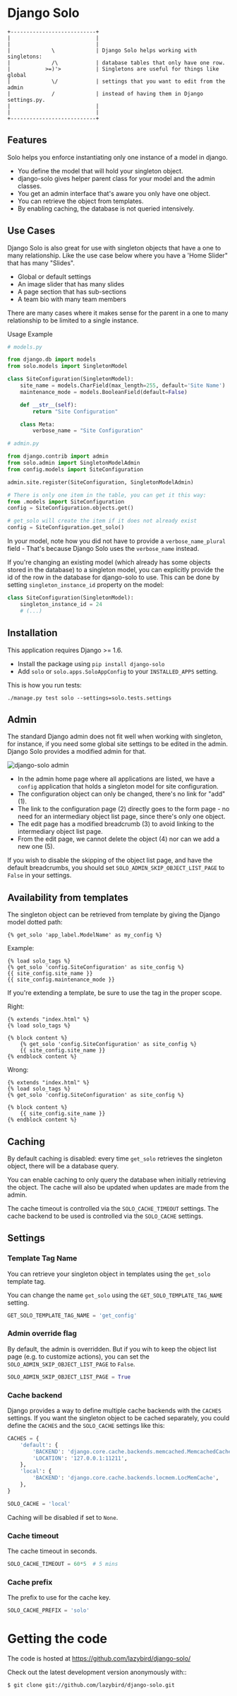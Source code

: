
Django Solo
===========


    +---------------------------+
    |                           |
    |                           |
    |             \             | Django Solo helps working with singletons:
    |             /\            | database tables that only have one row.
    |           >=)'>           | Singletons are useful for things like global
    |             \/            | settings that you want to edit from the admin
    |             /             | instead of having them in Django settings.py.
    |                           | 
    |                           | 
    +---------------------------+


Features
--------

Solo helps you enforce instantiating only one instance of a model in django.

* You define the model that will hold your singleton object.
* django-solo gives helper parent class for your model and the admin classes.
* You get an admin interface that's aware you only have one object.
* You can retrieve the object from templates.
* By enabling caching, the database is not queried intensively.

Use Cases
--------

Django Solo is also great for use with singleton objects that have a one to many relationship. Like the use case below where you have a 'Home Slider" that has many "Slides".

* Global or default settings
* An image slider that has many slides
* A page section that has sub-sections
* A team bio with many team members

There are many cases where it makes sense for the parent in a one to many relationship to be limited to a single instance.

Usage Example

```python
# models.py

from django.db import models
from solo.models import SingletonModel

class SiteConfiguration(SingletonModel):
    site_name = models.CharField(max_length=255, default='Site Name')
    maintenance_mode = models.BooleanField(default=False)

    def __str__(self):
        return "Site Configuration"

    class Meta:
        verbose_name = "Site Configuration"
```

```python
# admin.py

from django.contrib import admin
from solo.admin import SingletonModelAdmin
from config.models import SiteConfiguration

admin.site.register(SiteConfiguration, SingletonModelAdmin)

# There is only one item in the table, you can get it this way:
from .models import SiteConfiguration
config = SiteConfiguration.objects.get()

# get_solo will create the item if it does not already exist
config = SiteConfiguration.get_solo()
```


In your model, note how you did not have to provide a `verbose_name_plural` field -
That's because Django Solo uses the `verbose_name` instead.

If you're changing an existing model (which already has some objects stored in the database) to a singleton model, you can explicitly provide the id of the row in the database for django-solo to use. This can be done by setting `singleton_instance_id` property on the model:

```python
class SiteConfiguration(SingletonModel):
    singleton_instance_id = 24
    # (...)
```

Installation
------------

This application requires Django >= 1.6.

* Install the package using `pip install django-solo`
* Add ``solo`` or ``solo.apps.SoloAppConfig`` to your ``INSTALLED_APPS`` setting.

This is how you run tests:

    ./manage.py test solo --settings=solo.tests.settings


Admin
-----

The standard Django admin does not fit well when working with singleton,
for instance, if you need some global site settings to be edited in the admin.
Django Solo provides a modified admin for that.


![django-solo admin](https://raw.github.com/lazybird/django-solo/master/docs/images/django-solo-admin.jpg "django-solo admin")


* In the admin home page where all applications are listed, we have a `config`
  application that holds a singleton model for site configuration.
* The configuration object can only be changed, there's no link for "add" (1).
* The link to the configuration page (2) directly goes to the form page - no
  need for an intermediary object list page, since there's only one object.
* The edit page has a modified breadcrumb (3) to avoid linking to the
  intermediary object list page.
* From the edit page, we cannot delete the object (4) nor can we add a new one (5).

If you wish to disable the skipping of the object list page, and have the default
breadcrumbs, you should set `SOLO_ADMIN_SKIP_OBJECT_LIST_PAGE` to `False` in your settings.

Availability from templates
---------------------------

The singleton object can be retrieved from template by giving the Django model
dotted path:

```django
{% get_solo 'app_label.ModelName' as my_config %}
```


Example:

```django
{% load solo_tags %}
{% get_solo 'config.SiteConfiguration' as site_config %}
{{ site_config.site_name }}
{{ site_config.maintenance_mode }}
```


If you're extending a template, be sure to use the tag in the proper scope.

Right:

```django
{% extends "index.html" %}
{% load solo_tags %}

{% block content %}
    {% get_solo 'config.SiteConfiguration' as site_config %}
    {{ site_config.site_name }}
{% endblock content %}
```

Wrong:

```django
{% extends "index.html" %}
{% load solo_tags %}
{% get_solo 'config.SiteConfiguration' as site_config %}

{% block content %}
    {{ site_config.site_name }}
{% endblock content %}
```


Caching
-------

By default caching is disabled: every time `get_solo` retrieves the singleton
object, there will be a database query.

You can enable caching to only query the database when initially retrieving the
object. The cache will also be updated when updates are made from the admin.

The cache timeout is controlled via the `SOLO_CACHE_TIMEOUT` settings.
The cache backend to be used is controlled via the `SOLO_CACHE` settings.


Settings
--------

### Template Tag Name

You can retrieve your singleton object in templates using the `get_solo`
template tag.

You can change the name `get_solo` using the
`GET_SOLO_TEMPLATE_TAG_NAME` setting.

```python
GET_SOLO_TEMPLATE_TAG_NAME = 'get_config'
```

### Admin override flag

By default, the admin is overridden. But if you wih to keep the object list
page (e.g. to customize actions), you can set the `SOLO_ADMIN_SKIP_OBJECT_LIST_PAGE`
to `False`.

```python
SOLO_ADMIN_SKIP_OBJECT_LIST_PAGE = True
```

### Cache backend

Django provides a way to define multiple cache backends with the `CACHES`
settings. If you want the singleton object to be cached separately, you
could define the `CACHES` and the `SOLO_CACHE` settings like this:

```python
CACHES = {
    'default': {
        'BACKEND': 'django.core.cache.backends.memcached.MemcachedCache',
        'LOCATION': '127.0.0.1:11211',
    },
    'local': {
        'BACKEND': 'django.core.cache.backends.locmem.LocMemCache',
    },
}

SOLO_CACHE = 'local'
```


Caching will be disabled if set to `None`.


### Cache timeout

The cache timeout in seconds.

```python
SOLO_CACHE_TIMEOUT = 60*5  # 5 mins
```

### Cache prefix

The prefix to use for the cache key.

```python
SOLO_CACHE_PREFIX = 'solo'
```


Getting the code
===============

The code is hosted at https://github.com/lazybird/django-solo/

Check out the latest development version anonymously with::

    $ git clone git://github.com/lazybird/django-solo.git
